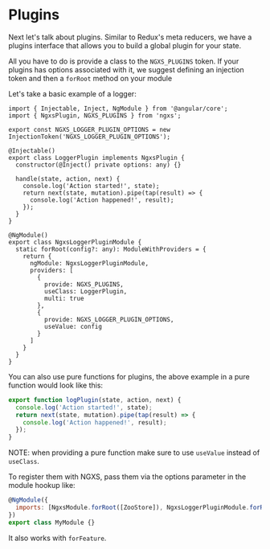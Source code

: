 # Plugins

Next let's talk about plugins. Similar to Redux's meta reducers, we have
a plugins interface that allows you to build a global plugin for your state.

All you have to do is provide a class to the `NGXS_PLUGINS` token.
If your plugins has options associated with it, we suggest defining an injection token
and then a `forRoot` method on your module

Let's take a basic example of a logger:

```TS
import { Injectable, Inject, NgModule } from '@angular/core';
import { NgxsPlugin, NGXS_PLUGINS } from 'ngxs';

export const NGXS_LOGGER_PLUGIN_OPTIONS = new InjectionToken('NGXS_LOGGER_PLUGIN_OPTIONS');

@Injectable()
export class LoggerPlugin implements NgxsPlugin {
  constructor(@Inject() private options: any) {}

  handle(state, action, next) {
    console.log('Action started!', state);
    return next(state, mutation).pipe(tap(result) => {
      console.log('Action happened!', result);
    });
  }
}

@NgModule()
export class NgxsLoggerPluginModule {
  static forRoot(config?: any): ModuleWithProviders = {
    return {
      ngModule: NgxsLoggerPluginModule,
      providers: [
        {
          provide: NGXS_PLUGINS,
          useClass: LoggerPlugin,
          multi: true  
        },
        {
          provide: NGXS_LOGGER_PLUGIN_OPTIONS,
          useValue: config
        }
      ]
    }
  }
}
```

You can also use pure functions for plugins, the above example in a pure function
would look like this:

```javascript
export function logPlugin(state, action, next) {
  console.log('Action started!', state);
  return next(state, mutation).pipe(tap(result) => {
    console.log('Action happened!', result);
  });
}
```

NOTE: when providing a pure function make sure to use `useValue` instead of `useClass`.

To register them with NGXS, pass them via the options parameter
in the module hookup like:

```javascript
@NgModule({
  imports: [NgxsModule.forRoot([ZooStore]), NgxsLoggerPluginModule.forRoot({})]
})
export class MyModule {}
```

It also works with `forFeature`.
